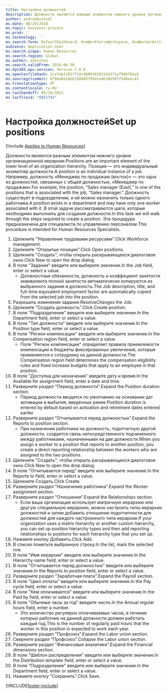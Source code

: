 ```yaml
---
title: Настройка должностей
description: Должности являются важным элементом нижнего уровня организационной иерархии.
author: andreabichsel
ms.date: 08/29/2018
ms.topic: business-process
ms.prod: ''
ms.technology: ''
ms.search.form: DefaultDashboard, HcmWorkforceWorkspace, HcmWorkerActivityChart, HcmAllWorkersListPart, HcmPosition, HcmPositionNewPosition, HcmJobLookup, HcmPositionReportsToDialog, HcmPositionLookup, FinancialDimensionDefaultTemplatesLookup, DimensionLookup, HcmPersonnelManagementWorkspace
audience: Application User
ms.search.scope: Human Resources
ms.search.region: Global
ms.author: anbichse
ms.search.validFrom: 2016-06-30
ms.dyn365.ops.version: Version 7.0.0
ms.openlocfilehash: 2cefab1101ff2dc9800342831443f1a7994701e8
ms.sourcegitcommit: 879ee8a10e6158885795dce4b3db5077540eec41
ms.translationtype: HT
ms.contentlocale: ru-RU
ms.lasthandoff: 05/18/2021
ms.locfileid: "6051793"
---
```

# <a name="set-up-positions"></a><span data-ttu-id="29899-103">Настройка должностей</span><span class="sxs-lookup"><span data-stu-id="29899-103">Set up positions</span></span>

[!include [Applies to Human Resources](../includes/applies-to-hr.md)]



<span data-ttu-id="29899-104">Должности являются важным элементом нижнего уровня организационной иерархии.</span><span class="sxs-lookup"><span data-stu-id="29899-104">Positions are an important element of the lower level of an organization hierarchy.</span></span> <span data-ttu-id="29899-105">Позиция — это индивидуальный экземпляр должности.</span><span class="sxs-lookup"><span data-stu-id="29899-105">A position is an individual instance of a job.</span></span> <span data-ttu-id="29899-106">Например, должность «Менеджер по продажам (восток)» — это одна из должностей, связанных с общей должностью, «Менеджер по продажам».</span><span class="sxs-lookup"><span data-stu-id="29899-106">For example, the position, “Sales manager (East),” is one of the positions that is associated with the job, “Sales manager.”</span></span> <span data-ttu-id="29899-107">Должность существует в подразделении, и ей можно назначить только одного работника.</span><span class="sxs-lookup"><span data-stu-id="29899-107">A position exists in a department and may have only one worker associated with it.</span></span> <span data-ttu-id="29899-108">В этой задаче рассматриваются шаги, которые необходимо выполнить для создания должности.</span><span class="sxs-lookup"><span data-stu-id="29899-108">In this task we will walk through the steps required to create a position.</span></span> <span data-ttu-id="29899-109">Эта процедура предназначена для специалиста по управлению персоналом.</span><span class="sxs-lookup"><span data-stu-id="29899-109">This procedure is intended for Human Resources Specialists.</span></span>

1. <span data-ttu-id="29899-110">Щелкните "Управление трудовыми ресурсами".</span><span class="sxs-lookup"><span data-stu-id="29899-110">Click Workforce management.</span></span>
2. <span data-ttu-id="29899-111">Щелкните "Открытые позиции".</span><span class="sxs-lookup"><span data-stu-id="29899-111">Click Open positions.</span></span>
3. <span data-ttu-id="29899-112">Щелкните "Создать", чтобы открыть раскрывающееся диалоговое окно.</span><span class="sxs-lookup"><span data-stu-id="29899-112">Click New to open the drop dialog.</span></span>
4. <span data-ttu-id="29899-113">В поле "Задание" введите или выберите значение.</span><span class="sxs-lookup"><span data-stu-id="29899-113">In the Job field, enter or select a value.</span></span>
    * <span data-ttu-id="29899-114">Должностные обязанности, должность и коэффициент занятости эквивалента полной занятости автоматически копируются из выбранного задания в должность.</span><span class="sxs-lookup"><span data-stu-id="29899-114">The Job description, title, and full-time equivalent employment factor are automatically copied from the selected job into the position.</span></span>  
5. <span data-ttu-id="29899-115">Разрешить изменения задания.</span><span class="sxs-lookup"><span data-stu-id="29899-115">ResolveChanges the Job.</span></span>
6. <span data-ttu-id="29899-116">Щелкните "Создать должность".</span><span class="sxs-lookup"><span data-stu-id="29899-116">Click Create position.</span></span>
7. <span data-ttu-id="29899-117">В поле "Подразделение" введите или выберите значение.</span><span class="sxs-lookup"><span data-stu-id="29899-117">In the Department field, enter or select a value.</span></span>
8. <span data-ttu-id="29899-118">В поле "Тип должности" введите или выберите значение.</span><span class="sxs-lookup"><span data-stu-id="29899-118">In the Position type field, enter or select a value.</span></span>
9. <span data-ttu-id="29899-119">В поле "Регион компенсации" введите или выберите значение.</span><span class="sxs-lookup"><span data-stu-id="29899-119">In the Compensation region field, enter or select a value.</span></span>
    * <span data-ttu-id="29899-120">Поле "Регион компенсации" определяет правила приемлемости компенсации и бюджеты фиксированных увеличений, которые применяются к сотруднику на данной должности.</span><span class="sxs-lookup"><span data-stu-id="29899-120">The Compensation region field determines the compensation eligibility rules and fixed increase budgets that apply to an employee in that position.</span></span>  
10. <span data-ttu-id="29899-121">В поле "Доступна для назначения" введите дату и время.</span><span class="sxs-lookup"><span data-stu-id="29899-121">In the Available for assignment field, enter a date and time.</span></span>
11. <span data-ttu-id="29899-122">Разверните раздел "Период должности".</span><span class="sxs-lookup"><span data-stu-id="29899-122">Expand the Position duration section.</span></span>
    * <span data-ttu-id="29899-123">Период должности вводится по умолчанию на основании дат активации и выбытия, введенных ранее.</span><span class="sxs-lookup"><span data-stu-id="29899-123">Position duration is entered by default based on activation and retirement dates entered earlier</span></span>  
12. <span data-ttu-id="29899-124">Разверните раздел "Отчитывается перед должностью".</span><span class="sxs-lookup"><span data-stu-id="29899-124">Expand the Reports to position section.</span></span>
    * <span data-ttu-id="29899-125">При назначении работника на должность, подотчетную другой должности, создается связь непосредственного подчиненного между работниками, назначенными на две должности.</span><span class="sxs-lookup"><span data-stu-id="29899-125">When you assign a worker to a position that reports to another position, you create a direct reporting relationship between the workers who are assigned to the two positions.</span></span>  
13. <span data-ttu-id="29899-126">Щелкните "Создать", чтобы открыть раскрывающееся диалоговое окно.</span><span class="sxs-lookup"><span data-stu-id="29899-126">Click New to open the drop dialog.</span></span>
14. <span data-ttu-id="29899-127">В поле "Отчитывается перед" введите или выберите значение.</span><span class="sxs-lookup"><span data-stu-id="29899-127">In the Reports to field, enter or select a value.</span></span>
15. <span data-ttu-id="29899-128">Щелкните Создать.</span><span class="sxs-lookup"><span data-stu-id="29899-128">Click Create.</span></span>
16. <span data-ttu-id="29899-129">Разверните раздел "Назначение работника".</span><span class="sxs-lookup"><span data-stu-id="29899-129">Expand the Worker assignment section.</span></span>
17. <span data-ttu-id="29899-130">Разверните раздел "Отношения".</span><span class="sxs-lookup"><span data-stu-id="29899-130">Expand the Relationships section.</span></span>
    * <span data-ttu-id="29899-131">Если ваша организация использует матричную иерархию или другую специальную иерархию, можно настроить типы иерархии должностей и затем добавить отношения подотчетности для должностей для каждого настроенного типа иерархии.</span><span class="sxs-lookup"><span data-stu-id="29899-131">If your organization uses a matrix hierarchy or another custom hierarchy, you can set up position hierarchy types and then add reporting relationships to positions for each hierarchy type that you set up.</span></span>  
18. <span data-ttu-id="29899-132">Нажмите кнопку Добавить.</span><span class="sxs-lookup"><span data-stu-id="29899-132">Click Add.</span></span>
19. <span data-ttu-id="29899-133">В списке пометьте выбранную строку.</span><span class="sxs-lookup"><span data-stu-id="29899-133">In the list, mark the selected row.</span></span>
20. <span data-ttu-id="29899-134">В поле "Имя иерархии" введите или выберите значение.</span><span class="sxs-lookup"><span data-stu-id="29899-134">In the Hierarchy name field, enter or select a value.</span></span>
21. <span data-ttu-id="29899-135">В поле "Отчитывается перед должностью" введите или выберите значение.</span><span class="sxs-lookup"><span data-stu-id="29899-135">In the Reports to position field, enter or select a value.</span></span>
22. <span data-ttu-id="29899-136">Разверните раздел "Заработная плата".</span><span class="sxs-lookup"><span data-stu-id="29899-136">Expand the Payroll section.</span></span>
23. <span data-ttu-id="29899-137">В поле "Цикл оплаты" введите или выберите значение.</span><span class="sxs-lookup"><span data-stu-id="29899-137">In the Pay cycle field, enter or select a value.</span></span>
24. <span data-ttu-id="29899-138">В поле "Кем оплачивается" введите или выберите значение.</span><span class="sxs-lookup"><span data-stu-id="29899-138">In the Paid by field, enter or select a value.</span></span>
25. <span data-ttu-id="29899-139">В поле "Обычные часы за год" введите число.</span><span class="sxs-lookup"><span data-stu-id="29899-139">In the Annual regular hours field, enter a number.</span></span>
    * <span data-ttu-id="29899-140">Это количество регулярно оплачиваемых часов, в течение которых работник на данной должности должен работать каждый год.</span><span class="sxs-lookup"><span data-stu-id="29899-140">This is the number of regularly paid hours that the worker in this position is expected to work each year.</span></span>  
26. <span data-ttu-id="29899-141">Разверните раздел "Профсоюз".</span><span class="sxs-lookup"><span data-stu-id="29899-141">Expand the Labor union section.</span></span>
27. <span data-ttu-id="29899-142">Сверните раздел "Профсоюз".</span><span class="sxs-lookup"><span data-stu-id="29899-142">Collapse the Labor union section.</span></span>
28. <span data-ttu-id="29899-143">Разверните раздел "Финансовые аналитики".</span><span class="sxs-lookup"><span data-stu-id="29899-143">Expand the Financial dimensions section.</span></span>
29. <span data-ttu-id="29899-144">В поле "Шаблон распределения" введите или выберите значение.</span><span class="sxs-lookup"><span data-stu-id="29899-144">In the Distribution template field, enter or select a value.</span></span>
30. <span data-ttu-id="29899-145">В поле "Подразделение" введите или выберите значение.</span><span class="sxs-lookup"><span data-stu-id="29899-145">In the Department field, enter or select a value.</span></span>
31. <span data-ttu-id="29899-146">Нажмите кнопку "Сохранить".</span><span class="sxs-lookup"><span data-stu-id="29899-146">Click Save.</span></span>



[!INCLUDE[footer-include](../includes/footer-banner.md)]